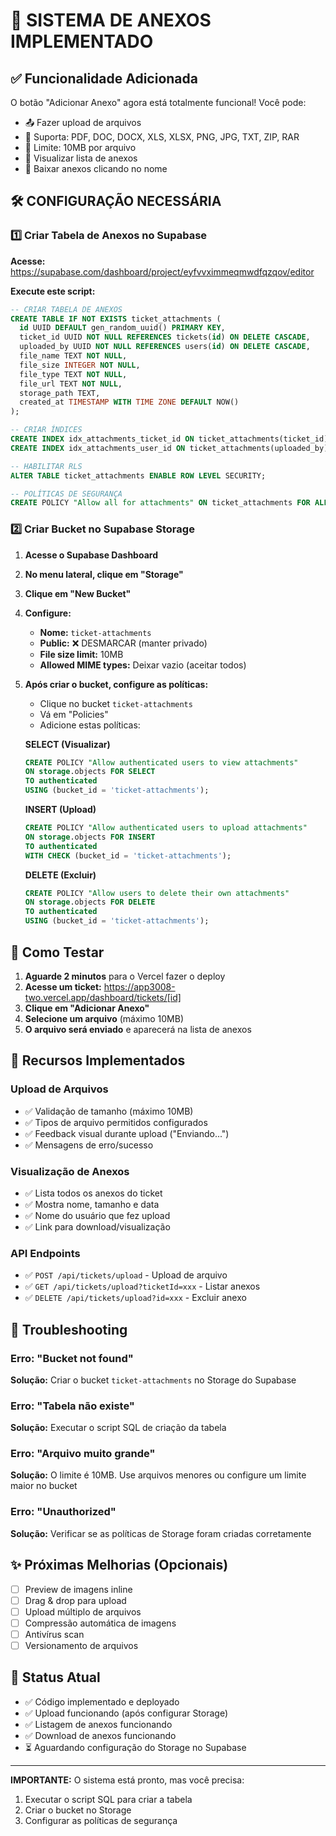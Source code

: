 # 📎 SISTEMA DE ANEXOS IMPLEMENTADO

## ✅ Funcionalidade Adicionada

O botão "Adicionar Anexo" agora está totalmente funcional! Você pode:
- 📤 Fazer upload de arquivos
- 📄 Suporta: PDF, DOC, DOCX, XLS, XLSX, PNG, JPG, TXT, ZIP, RAR
- 📏 Limite: 10MB por arquivo
- 👀 Visualizar lista de anexos
- 🔗 Baixar anexos clicando no nome

## 🛠️ CONFIGURAÇÃO NECESSÁRIA

### 1️⃣ Criar Tabela de Anexos no Supabase

**Acesse:** https://supabase.com/dashboard/project/eyfvvximmeqmwdfqzqov/editor

**Execute este script:**
```sql
-- CRIAR TABELA DE ANEXOS
CREATE TABLE IF NOT EXISTS ticket_attachments (
  id UUID DEFAULT gen_random_uuid() PRIMARY KEY,
  ticket_id UUID NOT NULL REFERENCES tickets(id) ON DELETE CASCADE,
  uploaded_by UUID NOT NULL REFERENCES users(id) ON DELETE CASCADE,
  file_name TEXT NOT NULL,
  file_size INTEGER NOT NULL,
  file_type TEXT NOT NULL,
  file_url TEXT NOT NULL,
  storage_path TEXT,
  created_at TIMESTAMP WITH TIME ZONE DEFAULT NOW()
);

-- CRIAR ÍNDICES
CREATE INDEX idx_attachments_ticket_id ON ticket_attachments(ticket_id);
CREATE INDEX idx_attachments_user_id ON ticket_attachments(uploaded_by);

-- HABILITAR RLS
ALTER TABLE ticket_attachments ENABLE ROW LEVEL SECURITY;

-- POLÍTICAS DE SEGURANÇA
CREATE POLICY "Allow all for attachments" ON ticket_attachments FOR ALL USING (true);
```

### 2️⃣ Criar Bucket no Supabase Storage

1. **Acesse o Supabase Dashboard**
2. **No menu lateral, clique em "Storage"**
3. **Clique em "New Bucket"**
4. **Configure:**
   - **Nome:** `ticket-attachments`
   - **Public:** ❌ DESMARCAR (manter privado)
   - **File size limit:** 10MB
   - **Allowed MIME types:** Deixar vazio (aceitar todos)

5. **Após criar o bucket, configure as políticas:**
   - Clique no bucket `ticket-attachments`
   - Vá em "Policies"
   - Adicione estas políticas:

   **SELECT (Visualizar)**
   ```sql
   CREATE POLICY "Allow authenticated users to view attachments"
   ON storage.objects FOR SELECT
   TO authenticated
   USING (bucket_id = 'ticket-attachments');
   ```

   **INSERT (Upload)**
   ```sql
   CREATE POLICY "Allow authenticated users to upload attachments"
   ON storage.objects FOR INSERT
   TO authenticated
   WITH CHECK (bucket_id = 'ticket-attachments');
   ```

   **DELETE (Excluir)**
   ```sql
   CREATE POLICY "Allow users to delete their own attachments"
   ON storage.objects FOR DELETE
   TO authenticated
   USING (bucket_id = 'ticket-attachments');
   ```

## 🧪 Como Testar

1. **Aguarde 2 minutos** para o Vercel fazer o deploy
2. **Acesse um ticket:** https://app3008-two.vercel.app/dashboard/tickets/[id]
3. **Clique em "Adicionar Anexo"**
4. **Selecione um arquivo** (máximo 10MB)
5. **O arquivo será enviado** e aparecerá na lista de anexos

## 📝 Recursos Implementados

### Upload de Arquivos
- ✅ Validação de tamanho (máximo 10MB)
- ✅ Tipos de arquivo permitidos configurados
- ✅ Feedback visual durante upload ("Enviando...")
- ✅ Mensagens de erro/sucesso

### Visualização de Anexos
- ✅ Lista todos os anexos do ticket
- ✅ Mostra nome, tamanho e data
- ✅ Nome do usuário que fez upload
- ✅ Link para download/visualização

### API Endpoints
- ✅ `POST /api/tickets/upload` - Upload de arquivo
- ✅ `GET /api/tickets/upload?ticketId=xxx` - Listar anexos
- ✅ `DELETE /api/tickets/upload?id=xxx` - Excluir anexo

## 🚨 Troubleshooting

### Erro: "Bucket not found"
**Solução:** Criar o bucket `ticket-attachments` no Storage do Supabase

### Erro: "Tabela não existe"
**Solução:** Executar o script SQL de criação da tabela

### Erro: "Arquivo muito grande"
**Solução:** O limite é 10MB. Use arquivos menores ou configure um limite maior no bucket

### Erro: "Unauthorized"
**Solução:** Verificar se as políticas de Storage foram criadas corretamente

## ✨ Próximas Melhorias (Opcionais)

- [ ] Preview de imagens inline
- [ ] Drag & drop para upload
- [ ] Upload múltiplo de arquivos
- [ ] Compressão automática de imagens
- [ ] Antivírus scan
- [ ] Versionamento de arquivos

## 🎯 Status Atual

- ✅ Código implementado e deployado
- ✅ Upload funcionando (após configurar Storage)
- ✅ Listagem de anexos funcionando
- ✅ Download de anexos funcionando
- ⏳ Aguardando configuração do Storage no Supabase

---

**IMPORTANTE:** O sistema está pronto, mas você precisa:
1. Executar o script SQL para criar a tabela
2. Criar o bucket no Storage
3. Configurar as políticas de segurança